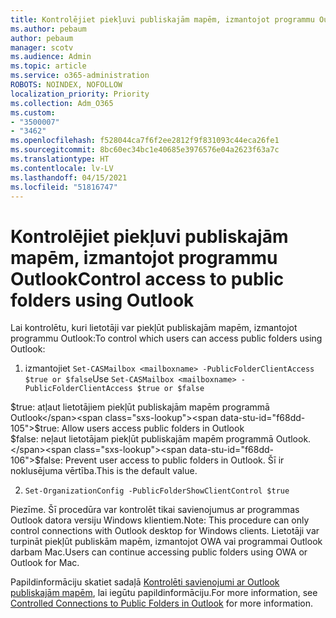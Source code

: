 ```yaml
---
title: Kontrolējiet piekļuvi publiskajām mapēm, izmantojot programmu Outlook
ms.author: pebaum
author: pebaum
manager: scotv
ms.audience: Admin
ms.topic: article
ms.service: o365-administration
ROBOTS: NOINDEX, NOFOLLOW
localization_priority: Priority
ms.collection: Adm_O365
ms.custom:
- "3500007"
- "3462"
ms.openlocfilehash: f528044ca7f6f2ee2812f9f831093c44eca26fe1
ms.sourcegitcommit: 8bc60ec34bc1e40685e3976576e04a2623f63a7c
ms.translationtype: HT
ms.contentlocale: lv-LV
ms.lasthandoff: 04/15/2021
ms.locfileid: "51816747"
---
```

# <a name="control-access-to-public-folders-using-outlook"></a><span data-ttu-id="f68dd-102">Kontrolējiet piekļuvi publiskajām mapēm, izmantojot programmu Outlook</span><span class="sxs-lookup"><span data-stu-id="f68dd-102">Control access to public folders using Outlook</span></span>

<span data-ttu-id="f68dd-103">Lai kontrolētu, kuri lietotāji var piekļūt publiskajām mapēm, izmantojot programmu Outlook:</span><span class="sxs-lookup"><span data-stu-id="f68dd-103">To control which users can access public folders using Outlook:</span></span>

1. <span data-ttu-id="f68dd-104">izmantojiet `Set-CASMailbox <mailboxname> -PublicFolderClientAccess $true or $false`</span><span class="sxs-lookup"><span data-stu-id="f68dd-104">Use `Set-CASMailbox <mailboxname> -PublicFolderClientAccess $true or $false`</span></span>

<span data-ttu-id="f68dd-105">$true: atļaut lietotājiem piekļūt publiskajām mapēm programmā Outlook</span><span class="sxs-lookup"><span data-stu-id="f68dd-105">$true: Allow users access public folders in Outlook</span></span>  
<span data-ttu-id="f68dd-106">$false: neļaut lietotājam piekļūt publiskajām mapēm programmā Outlook.</span><span class="sxs-lookup"><span data-stu-id="f68dd-106">$false: Prevent user access to public folders in Outlook.</span></span> <span data-ttu-id="f68dd-107">Šī ir noklusējuma vērtība.</span><span class="sxs-lookup"><span data-stu-id="f68dd-107">This is the default value.</span></span>  

2. `Set-OrganizationConfig -PublicFolderShowClientControl $true`

<span data-ttu-id="f68dd-108">Piezīme. Šī procedūra var kontrolēt tikai savienojumus ar programmas Outlook datora versiju Windows klientiem.</span><span class="sxs-lookup"><span data-stu-id="f68dd-108">Note: This procedure can only control connections with Outlook desktop for Windows clients.</span></span> <span data-ttu-id="f68dd-109">Lietotāji var turpināt piekļūt publiskām mapēm, izmantojot OWA vai programmai Outlook darbam Mac.</span><span class="sxs-lookup"><span data-stu-id="f68dd-109">Users can continue accessing public folders using OWA or Outlook for Mac.</span></span>

<span data-ttu-id="f68dd-110">Papildinformāciju skatiet sadaļā [Kontrolēti savienojumi ar Outlook publiskajām mapēm](https://aka.ms/controlpf), lai iegūtu papildinformāciju.</span><span class="sxs-lookup"><span data-stu-id="f68dd-110">For more information, see [Controlled Connections to Public Folders in Outlook](https://aka.ms/controlpf) for more information.</span></span>
